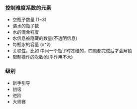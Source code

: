 
### 控制难度系数的元素

- 空瓶子数量 (1~3)
- 装水的瓶子数
- 水的混合程度
- 水信息被隐藏的数量(不透明信息)
- 每瓶水的容量 (n^2)
- 关联性，比如 中间一个瓶子时冻结的，四周都完成后才会解锁
- 限制操作的次数(似乎作用不大)

### 级别
- 新手引导
- 初级
- 进阶
- 大师赛
